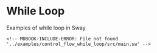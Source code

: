 # While Loop

Examples of while loop in Sway

```sway
<!-- MDBOOK-INCLUDE-ERROR: File not found '../examples/control_flow_while_loop/src/main.sw' -->
```
